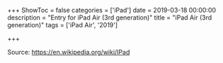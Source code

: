 +++
ShowToc = false
categories = ['iPad']
date = 2019-03-18 00:00:00
description = "Entry for iPad Air (3rd generation)"
title = "iPad Air (3rd generation)"
tags = ['iPad Air', '2019']

+++

Source: https://en.wikipedia.org/wiki/IPad

